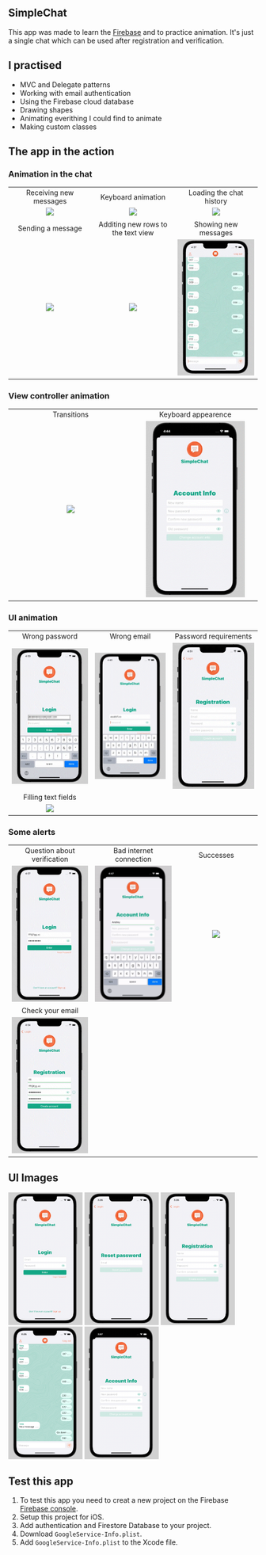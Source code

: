 ## SimpleChat
This app was made to learn the [Firebase](https://firebase.google.com) and to practice animation. It's just a single chat which can be used after registration and verification.

## I practised
- MVC and Delegate patterns
- Working with email authentication
- Using the Firebase cloud database
- Drawing shapes
- Animating everithing I could find to animate
- Making custom classes

## The app in the action
### Animation in the chat
<table>
  <tr align="center">
    <td width="250">Receiving new messages</td>
    <td width="250">Keyboard animation</td>
    <td width="250">Loading the chat history</td>
  </tr>
  <tr align= "center">
    <td width="250"><img src="Gifs/Chat0.gif" width="200"></td>
    <td width="250"><img src="Gifs/Chat1.gif" width="200"></td>
    <td width="250"><img src="Gifs/Chat2.gif" width="200"></td>
  </tr>
  <tr align= "center">
    <td width="250">Sending a message</td>
    <td width="250">Additing new rows to the text view</td>
    <td width="250">Showing new messages</td>
  </tr>
  <tr align= "center">
    <td width="250"><img src="Gifs/Chat3.gif" width="200"></td>
    <td width="250"><img src="Gifs/Chat4.gif" width="200"></td>
    <td width="250"><img src="Gifs/Chat5.gif" width="200"></td>
  </tr>
 </table>

### View controller animation
<table>
  <tr align="center">
    <td width="250">Transitions</td>
    <td width="250">Keyboard appearence</td>
  </tr>
  <tr align= "center">
    <td width="250"><img src="Gifs/Transitions.gif" width="200"></td>
    <td width="250"><img src="Gifs/Keyboard.gif" width="200"></td>
  </tr>
 </table>

### UI animation
<table>
  <tr align="center">
    <td width="250">Wrong password</td>
    <td width="250">Wrong email</td>
    <td width="250">Password requirements</td>
  </tr>
  <tr align= "center">
    <td width="250"><img src="Gifs/UIAnimation0.gif" width="200"></td>
    <td width="250"><img src="Gifs/UIAnimation1.gif" width="200"></td>
    <td width="250"><img src="Gifs/UIAnimation2.gif" width="200"></td>
  </tr>
    <tr align="center">
    <td width="250">Filling text fields</td>
  </tr>
  <tr align= "center">
    <td width="250"><img src="Gifs/UIAnimation3.gif" width="200"></td>
  </tr>
 </table>

### Some alerts
<table>
  <tr align="center">
    <td width="250">Question about verification</td>
    <td width="250">Bad internet connection</td>
    <td width="250">Successes</td>
  </tr>
  <tr align= "center">
    <td width="250"><img src="Gifs/Alert0.gif" width="200"></td>
    <td width="250"><img src="Gifs/Alert1.gif" width="200"></td>
    <td width="250"><img src="Gifs/Alert2.gif" width="200"></td>
  </tr>
    <tr align="center">
    <td width="250">Check your email</td>
  </tr>
  <tr align= "center">
    <td width="250"><img src="Gifs/Alert3.gif" width="200"></td>
  </tr>
 </table>

## UI Images
<p float="left">
  <img src="Images/login screen.png" width="150" />
  <img src="Images/reset password.png" width="150" /> 
  <img src="Images/sign up screen.png" width="150" />
  <img src="Images/chat screen.png" width="150" />
  <img src="Images/change account info.png" width="150" />
</p>

## Test this app
1. To test this app you need to creat a new project on the Firebase [Firebase console](https://console.firebase.google.com/u/0/).
2. Setup this project for iOS.
3. Add authentication and Firestore Database to your project.
4. Download `GoogleService-Info.plist`.
5. Add `GoogleService-Info.plist` to the Xcode file.
